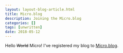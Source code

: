 ```yaml
---
layout: layout-blog-article.html
title: Micro.blog
description: Joining the Micro.blog
categories: []
tags: [unwritten]
date: 2018-05-12
---
```


Hello ~~World~~ Micro! I've registered my blog to [Micro.blog](https://micro.blog).



